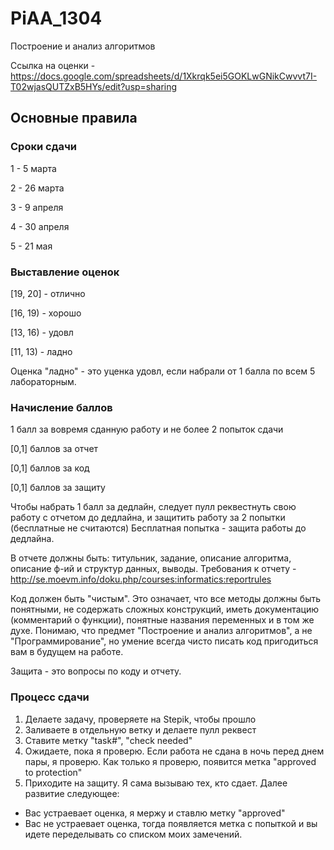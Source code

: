 # PiAA_1304
Построение и анализ алгоритмов

Ссылка на оценки - https://docs.google.com/spreadsheets/d/1Xkrqk5ei5GOKLwGNikCwvvt7I-T02wjasQUTZxB5HYs/edit?usp=sharing

## Основные правила
### Сроки сдачи
1 - 5 марта

2 - 26 марта

3 - 9 апреля

4 - 30 апреля

5 - 21 мая

### Выставление оценок
[19, 20] - отлично

[16, 19) - хорошо

[13, 16) - удовл

[11, 13) - ладно

Оценка "ладно" - это уценка удовл, если набрали от 1 балла по всем 5 лабораторным.

### Начисление баллов
1 балл за вовремя сданную работу и не более 2 попыток сдачи 

[0,1] баллов за отчет

[0,1] баллов за код

[0,1] баллов за защиту

Чтобы набрать 1 балл за дедлайн, следует пулл реквестнуть свою работу с отчетом до дедлайна, и защитить работу за 2 попытки (бесплатные не считаются)
Бесплатная попытка - защита работы до дедлайна.

В отчете должны быть: титульник, задание, описание алгоритма, описание ф-ий и структур данных, выводы. 
Требования к отчету - http://se.moevm.info/doku.php/courses:informatics:reportrules

Код должен быть "чистым". Это означает, что все методы должны быть понятными, не содержать сложных конструкций, иметь документацию (комментарий о функции), понятные названия переменных и в том же духе. Понимаю, что предмет "Построение и анализ алгоритмов", а не "Программирование", но умение всегда чисто писать код пригодиться вам в будущем на работе.

Защита - это вопросы по коду и отчету.

### Процесс сдачи
1. Делаете задачу, проверяете на Stepik, чтобы прошло
2. Заливаете в отдельную ветку и делаете пулл реквест
3. Ставите метку "task#", "check needed"
4. Ожидаете, пока я проверю. Если работа не сдана в ночь перед днем пары, я проверю. Как только я проверю, появится метка "approved to protection"
5. Приходите на защиту. Я сама вызываю тех, кто сдает. Далее развитие следующее:
- Вас устраевает оценка, я мержу и ставлю метку "approved"
- Вас не устраевает оценка, тогда появляется метка с попыткой и вы идете переделывать со списком моих замечений.
